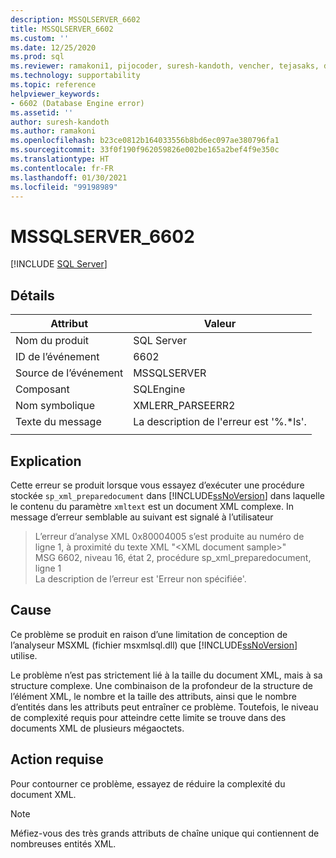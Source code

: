 ```yaml
---
description: MSSQLSERVER_6602
title: MSSQLSERVER_6602
ms.custom: ''
ms.date: 12/25/2020
ms.prod: sql
ms.reviewer: ramakoni1, pijocoder, suresh-kandoth, vencher, tejasaks, docast
ms.technology: supportability
ms.topic: reference
helpviewer_keywords:
- 6602 (Database Engine error)
ms.assetid: ''
author: suresh-kandoth
ms.author: ramakoni
ms.openlocfilehash: b23ce0812b164033556b8bd6ec097ae380796fa1
ms.sourcegitcommit: 33f0f190f962059826e002be165a2bef4f9e350c
ms.translationtype: HT
ms.contentlocale: fr-FR
ms.lasthandoff: 01/30/2021
ms.locfileid: "99198989"
---
```

# <a name="mssqlserver_6602"></a>MSSQLSERVER_6602
 [!INCLUDE [SQL Server](../../includes/applies-to-version/sqlserver.md)]

## <a name="details"></a>Détails

|Attribut|Valeur|
|---|---|
|Nom du produit|SQL Server|
|ID de l’événement|6602|
|Source de l’événement|MSSQLSERVER|
|Composant|SQLEngine|
|Nom symbolique|XMLERR_PARSEERR2|
|Texte du message|La description de l'erreur est '%.*ls'.|
||

## <a name="explanation"></a>Explication

Cette erreur se produit lorsque vous essayez d’exécuter une procédure stockée `sp_xml_preparedocument` dans [!INCLUDE[ssNoVersion](../../includes/ssnoversion-md.md)] dans laquelle le contenu du paramètre `xmltext` est un document XML complexe. In message d’erreur semblable au suivant est signalé à l’utilisateur

> L’erreur d’analyse XML 0x80004005 s’est produite au numéro de ligne 1, à proximité du texte XML "\<XML document sample>"  
MSG 6602, niveau 16, état 2, procédure sp_xml_preparedocument, ligne 1  
La description de l’erreur est 'Erreur non spécifiée'.

## <a name="cause"></a>Cause

Ce problème se produit en raison d’une limitation de conception de l’analyseur MSXML (fichier msxmlsql.dll) que [!INCLUDE[ssNoVersion](../../includes/ssnoversion-md.md)] utilise.

Le problème n’est pas strictement lié à la taille du document XML, mais à sa structure complexe. Une combinaison de la profondeur de la structure de l’élément XML, le nombre et la taille des attributs, ainsi que le nombre d’entités dans les attributs peut entraîner ce problème. Toutefois, le niveau de complexité requis pour atteindre cette limite se trouve dans des documents XML de plusieurs mégaoctets.

## <a name="user-action"></a>Action requise

Pour contourner ce problème, essayez de réduire la complexité du document XML.

> [!NOTE]
> Méfiez-vous des très grands attributs de chaîne unique qui contiennent de nombreuses entités XML.
